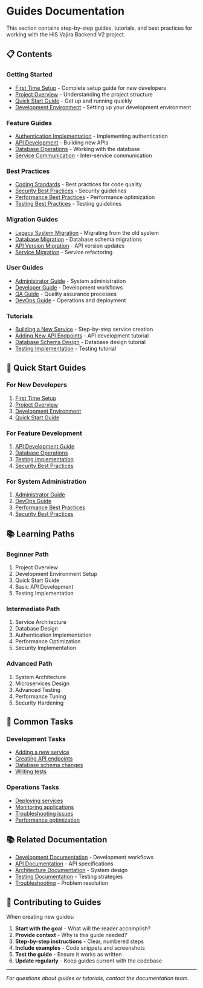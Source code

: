 # Guides Documentation

This section contains step-by-step guides, tutorials, and best practices for working with the HIS Vajira Backend V2 project.

## 📋 Contents

### Getting Started
- [First Time Setup](./first-time-setup.md) - Complete setup guide for new developers
- [Project Overview](./project-overview.md) - Understanding the project structure
- [Quick Start Guide](./quick-start.md) - Get up and running quickly
- [Development Environment](./development-environment.md) - Setting up your development environment

### Feature Guides
- [Authentication Implementation](./auth-implementation.md) - Implementing authentication
- [API Development](./api-development-guide.md) - Building new APIs
- [Database Operations](./database-operations.md) - Working with the database
- [Service Communication](./service-communication.md) - Inter-service communication

### Best Practices
- [Coding Standards](./coding-standards.md) - Best practices for code quality
- [Security Best Practices](./security-best-practices.md) - Security guidelines
- [Performance Best Practices](./performance-best-practices.md) - Performance optimization
- [Testing Best Practices](./testing-best-practices.md) - Testing guidelines

### Migration Guides
- [Legacy System Migration](./legacy-migration.md) - Migrating from the old system
- [Database Migration](./database-migration.md) - Database schema migrations
- [API Version Migration](./api-version-migration.md) - API version updates
- [Service Migration](./service-migration.md) - Service refactoring

### User Guides
- [Administrator Guide](./administrator-guide.md) - System administration
- [Developer Guide](./developer-guide.md) - Development workflows
- [QA Guide](./qa-guide.md) - Quality assurance processes
- [DevOps Guide](./devops-guide.md) - Operations and deployment

### Tutorials
- [Building a New Service](./building-new-service.md) - Step-by-step service creation
- [Adding New API Endpoints](./adding-api-endpoints.md) - API development tutorial
- [Database Schema Design](./database-schema-design.md) - Database design tutorial
- [Testing Implementation](./testing-implementation.md) - Testing tutorial

## 🚀 Quick Start Guides

### For New Developers
1. [First Time Setup](./first-time-setup.md)
2. [Project Overview](./project-overview.md)
3. [Development Environment](./development-environment.md)
4. [Quick Start Guide](./quick-start.md)

### For Feature Development
1. [API Development Guide](./api-development-guide.md)
2. [Database Operations](./database-operations.md)
3. [Testing Implementation](./testing-implementation.md)
4. [Security Best Practices](./security-best-practices.md)

### For System Administration
1. [Administrator Guide](./administrator-guide.md)
2. [DevOps Guide](./devops-guide.md)
3. [Performance Best Practices](./performance-best-practices.md)
4. [Security Best Practices](./security-best-practices.md)

## 📚 Learning Paths

### Beginner Path
1. Project Overview
2. Development Environment Setup
3. Quick Start Guide
4. Basic API Development
5. Testing Implementation

### Intermediate Path
1. Service Architecture
2. Database Design
3. Authentication Implementation
4. Performance Optimization
5. Security Implementation

### Advanced Path
1. System Architecture
2. Microservices Design
3. Advanced Testing
4. Performance Tuning
5. Security Hardening

## 🔧 Common Tasks

### Development Tasks
- [Adding a new service](./building-new-service.md)
- [Creating API endpoints](./adding-api-endpoints.md)
- [Database schema changes](./database-schema-design.md)
- [Writing tests](./testing-implementation.md)

### Operations Tasks
- [Deploying services](./devops-guide.md)
- [Monitoring applications](./administrator-guide.md)
- [Troubleshooting issues](./troubleshooting/)
- [Performance optimization](./performance-best-practices.md)

## 📚 Related Documentation

- [Development Documentation](../development/) - Development workflows
- [API Documentation](../api/) - API specifications
- [Architecture Documentation](../architecture/) - System design
- [Testing Documentation](../testing/) - Testing strategies
- [Troubleshooting](../troubleshooting/) - Problem resolution

## 🤝 Contributing to Guides

When creating new guides:

1. **Start with the goal** - What will the reader accomplish?
2. **Provide context** - Why is this guide needed?
3. **Step-by-step instructions** - Clear, numbered steps
4. **Include examples** - Code snippets and screenshots
5. **Test the guide** - Ensure it works as written
6. **Update regularly** - Keep guides current with the codebase

---

*For questions about guides or tutorials, contact the documentation team.*
